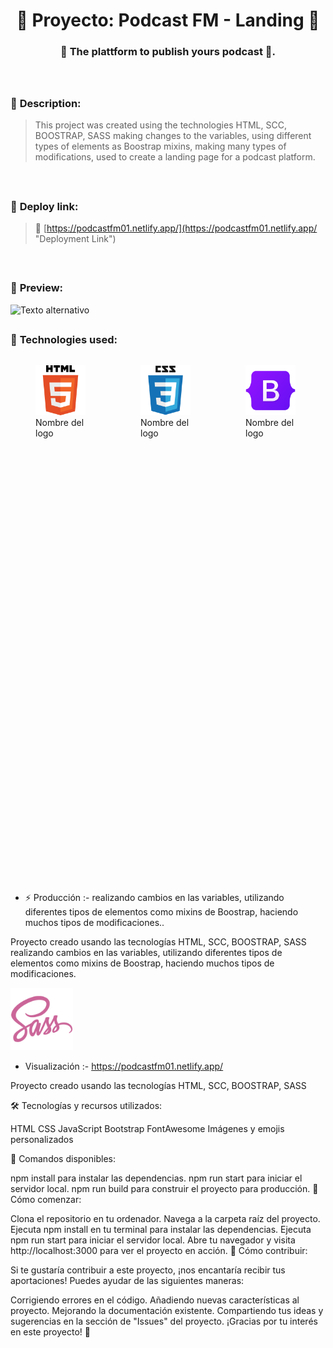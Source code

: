<h1 align="center">🌟 Proyecto: Podcast FM - Landing 🎨</h1>

<h3 align="center">📝 The plattform to publish yours podcast 📝.</h3>

<br>


## <h3>📄 **Description:**</h3>
> This project was created using the technologies HTML, SCC, BOOSTRAP, SASS making changes to the variables, using different types of elements as Boostrap mixins, making many types of modifications, used to create a landing page for a podcast platform.

<br>


## <h3>📄 **Deploy link:**</h3>
> 🚀 [https://podcastfm01.netlify.app/](https://podcastfm01.netlify.app/ "Deployment Link")

<br>

## <h3>📄 **Preview:**</h3>
<img src="./preview.gif" alt="Texto alternativo" width="400px">

<br>

## <h3>📄 **Technologies used:**</h3>









<div style="display: flex; justify-content: space-around; align-items: center;">
  <figure>
    <img src="https://github.com/Racknar0/logos/blob/master/coleccion-logos/html5.png?raw=true" alt="css3" width="80" height="80" />
    <figcaption>Nombre del logo</figcaption>
  </figure>

  <figure>
    <img src="https://raw.githubusercontent.com/devicons/devicon/master/icons/css3/css3-original-wordmark.svg" alt="css3" width="80" height="80" /> 
    <figcaption>Nombre del logo</figcaption>
  </figure>

  <figure>
    <img src="https://raw.githubusercontent.com/Racknar0/logos/181ca6311c2bd5811614e50fb29a6c713bc4575e/coleccion-logos/bootstrap/bootstrap-original.svg" alt="bootstrap" width="80" height="80" />
    <figcaption>Nombre del logo</figcaption>
  </figure>
</div>

<br>
<br>
<br><br>
<br><br>
<br><br>
<br><br>
<br><br>
<br><br>
<br><br>
<br><br>
<br><br>
<br><br>
<br><br>
<br><br>
<br><br>
<br><br>
<br><br>
<br><br>
<br><br>
<br><br>
<br>
<br>
<br>

- ⚡ Producción :- realizando cambios en las variables, utilizando diferentes tipos de elementos como mixins de Boostrap, haciendo muchos tipos de modificaciones..

Proyecto creado usando las tecnologías HTML, SCC, BOOSTRAP, SASS realizando cambios en las variables, utilizando diferentes tipos de elementos como mixins de Boostrap, haciendo muchos tipos de modificaciones.





<a href="https://sass-lang.com" target="_blank" rel="noreferrer"> <img
      src="https://raw.githubusercontent.com/devicons/devicon/master/icons/sass/sass-original.svg" alt="sass" width="100"
      height="100" /> </a>

-  Visualización :-
<a href="https://podcastfm01.netlify.app/" target="_blank"
    rel="noreferrer">https://podcastfm01.netlify.app/</a>


Proyecto creado usando las tecnologías HTML, SCC, BOOSTRAP, SASS




🛠️ Tecnologías y recursos utilizados:

HTML
CSS
JavaScript
Bootstrap
FontAwesome
Imágenes y emojis personalizados

🔧 Comandos disponibles:

npm install para instalar las dependencias.
npm run start para iniciar el servidor local.
npm run build para construir el proyecto para producción.
🚀 Cómo comenzar:

Clona el repositorio en tu ordenador.
Navega a la carpeta raíz del proyecto.
Ejecuta npm install en tu terminal para instalar las dependencias.
Ejecuta npm run start para iniciar el servidor local.
Abre tu navegador y visita http://localhost:3000 para ver el proyecto en acción.
🤝 Cómo contribuir:

Si te gustaría contribuir a este proyecto, ¡nos encantaría recibir tus aportaciones! Puedes ayudar de las siguientes maneras:

Corrigiendo errores en el código.
Añadiendo nuevas características al proyecto.
Mejorando la documentación existente.
Compartiendo tus ideas y sugerencias en la sección de "Issues" del proyecto.
¡Gracias por tu interés en este proyecto! 🎉